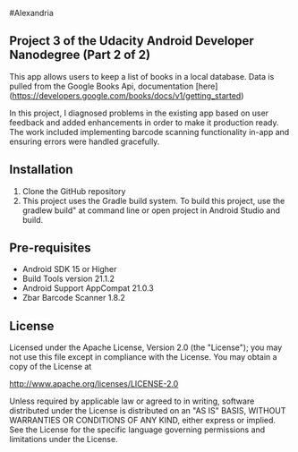 #Alexandria
## Project 3 of the Udacity Android Developer Nanodegree (Part 2 of 2)

This app allows users to keep a list of books in a local database. Data is pulled from the Google Books Api, documentation [here] (https://developers.google.com/books/docs/v1/getting_started)

In this project, I diagnosed problems in the existing app based on user feedback and added enhancements in order to make it production ready. The work included implementing barcode scanning functionality in-app and ensuring errors were handled gracefully.

Installation
------------
1. Clone the GitHub repository
2. This project uses the Gradle build system.  To build this project, use the gradlew build" at command line or open project in Android Studio and build.  

Pre-requisites
--------------
* Android SDK 15 or Higher
* Build Tools version 21.1.2
* Android Support AppCompat 21.0.3
* Zbar Barcode Scanner 1.8.2

License
-------
Licensed under the Apache License, Version 2.0 (the "License");
you may not use this file except in compliance with the License.
You may obtain a copy of the License at

http://www.apache.org/licenses/LICENSE-2.0

Unless required by applicable law or agreed to in writing, software
distributed under the License is distributed on an "AS IS" BASIS, WITHOUT
WARRANTIES OR CONDITIONS OF ANY KIND, either express or implied.  See the
License for the specific language governing permissions and limitations under
the License.
